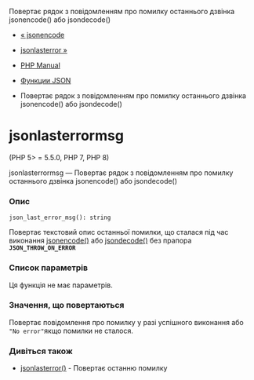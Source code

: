 Повертає рядок з повідомленням про помилку останнього дзвінка jsonencode() або jsondecode()

-   [« jsonencode](function.json-encode.html)
    
-   [jsonlasterror »](function.json-last-error.html)
    
-   [PHP Manual](index.md)
    
-   [Функции JSON](ref.json.md)
    
-   Повертає рядок з повідомленням про помилку останнього дзвінка jsonencode() або jsondecode()
    

# jsonlasterrormsg

(PHP 5> = 5.5.0, PHP 7, PHP 8)

jsonlasterrormsg — Повертає рядок з повідомленням про помилку останнього дзвінка jsonencode() або jsondecode()

### Опис

```methodsynopsis
json_last_error_msg(): string
```

Повертає текстовий опис останньої помилки, що сталася під час виконання [jsonencode()](function.json-encode.html) або [jsondecode()](function.json-decode.html) без прапора **`JSON_THROW_ON_ERROR`**

### Список параметрів

Ця функція не має параметрів.

### Значення, що повертаються

Повертає повідомлення про помилку у разі успішного виконання або `"No error"`якщо помилки не сталося.

### Дивіться також

-   [jsonlasterror()](function.json-last-error.html) - Повертає останню помилку